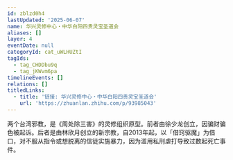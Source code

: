 ```yaml
---
id: zblzd0h4
lastUpdated: '2025-06-07'
name: 华兴灵修中心・中华白阳四贵灵宝圣道会
aliases: []
layer: 4
eventDate: null
categoryId: cat_uWLHUZtI
tagIds:
  - tag_CHDDbu9q
  - tag_jKWvm6pa
timelineEvents: []
relations: []
titledLinks:
  - title: '链接: 华兴灵修中心・中华白阳四贵灵宝圣道会'
    url: 'https://zhuanlan.zhihu.com/p/93985043'
---
```

两个台湾邪教，是《周处除三害》的灵修组织原型。前者由徐少龙创立，因骗财骗色被起诉。后者是由林欣月创立的新宗教，自2013年起，以「借窍驱魔」为借口，对不服从指令或想脱离的信徒实施暴力，因为滥用私刑虐打导致过数起死亡事件。

